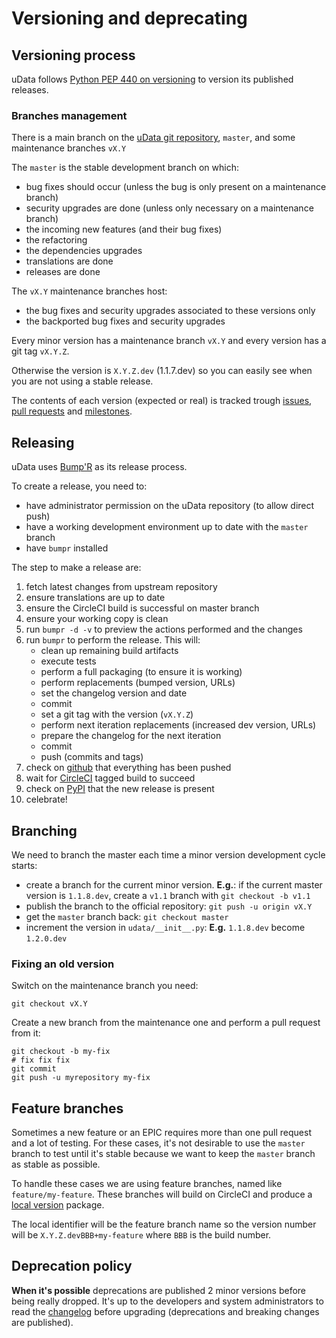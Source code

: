 # Versioning and deprecating

## Versioning process

uData follows [Python PEP 440 on versioning][pep440] to version its published releases.

### Branches management

There is a main branch on the [uData git repository][github], `master`,
and some maintenance branches `vX.Y`

The `master` is the stable development branch on which:

- bug fixes should occur (unless the bug is only present on a maintenance branch)
- security upgrades are done (unless only necessary on a maintenance branch)
- the incoming new features (and their bug fixes)
- the refactoring
- the dependencies upgrades
- translations are done
- releases are done

The `vX.Y` maintenance branches host:

- the bug fixes and security upgrades associated to these versions only
- the backported bug fixes and security upgrades

Every minor version has a maintenance branch `vX.Y` and every version has a git tag `vX.Y.Z`.

Otherwise the version is `X.Y.Z.dev` (1.1.7.dev) so you can easily see when you are not using a stable release.

The contents of each version (expected or real) is tracked trough [issues][], [pull requests][pulls] and [milestones][].


## Releasing

uData uses [Bump'R][bumpr] as its release process.

To create a release, you need to:

- have administrator permission on the uData repository (to allow direct push)
- have a working development environment up to date with the `master` branch
- have `bumpr` installed

The step to make a release are:

1. fetch latest changes from upstream repository
2. ensure translations are up to date
3. ensure the CircleCI build is successful on master branch
4. ensure your working copy is clean
5. run `bumpr -d -v` to preview the actions performed and the changes
6. run `bumpr` to perform the release.  This will:
    - clean up remaining build artifacts
    - execute tests
    - perform a full packaging (to ensure it is working)
    - perform replacements (bumped version, URLs)
    - set the changelog version and date
    - commit
    - set a git tag with the version (`vX.Y.Z`)
    - perform next iteration replacements (increased dev version, URLs)
    - prepare the changelog for the next iteration
    - commit
    - push (commits and tags)
7. check on [github][] that everything has been pushed
8. wait for [CircleCI][] tagged build to succeed
9. check on [PyPI](https://pypi.org/project/udata/#history) that the new release is present
10. celebrate!

## Branching

We need to branch the master each time a minor version development cycle starts:

- create a branch for the current minor version. **E.g.**: if the current master version is `1.1.8.dev`, create a `v1.1` branch with `git checkout -b v1.1`
- publish the branch to the official repository: `git push -u origin vX.Y`
- get the `master` branch back: `git checkout master`
- increment the version in `udata/__init__.py`: **E.g.** `1.1.8.dev` become `1.2.0.dev`

### Fixing an old version

Switch on the maintenance branch you need:

```shell
git checkout vX.Y
```

Create a new branch from the maintenance one and perform a pull request from it:

```shell
git checkout -b my-fix
# fix fix fix
git commit
git push -u myrepository my-fix
```

## Feature branches

Sometimes a new feature or an EPIC requires more than one pull request and a lot of testing.
For these cases, it's not desirable to use the `master` branch to test until it's stable because we want to keep the `master` branch as stable as possible.

To handle these cases we are using feature branches, named like `feature/my-feature`. These branches will build on CircleCI and produce a [local version](pep440-local) package.

The local identifier will be the feature branch name so the version number will be `X.Y.Z.devBBB+my-feature` where `BBB` is the build number.

## Deprecation policy

**When it's possible** deprecations are published 2 minor versions before being really dropped.
It's up to the developers and system administrators to read the [changelog](changelog.md) before upgrading
(deprecations and breaking changes are published).

[bumpr]: https://github.com/noirbizarre/bumpr/
[github]: https://github.com/opendatateam/udata
[issues]: https://github.com/opendatateam/udata/issues
[pulls]: https://github.com/opendatateam/udata/pulls
[milestones]: https://github.com/opendatateam/udata/milestones
[CircleCI]: https://circleci.com/gh/opendatateam/udata
[pep440]: https://www.python.org/dev/peps/pep-0440/
[pep440-local]: https://www.python.org/dev/peps/pep-0440/#local-version-segments

